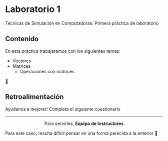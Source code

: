 # Laboratorio 1
Técnicas de Simulación en Computadoras: Primera práctica de laboratorio 

## Contenido
En esta práctica trabajaremos con los siguientes temas:

- Vectores
- Matrices
  - Operaciones con matrices

:thinking:

## Retroalimentación

Ayudanos a mejorar! Completa el siguiente cuestionario


<hr>
<p align="center">Para servirles, <strong>Equipo de Instructores</strong> </p>

Para este caso, resulta difícil pensar en una forma parecida a la anterior :rofl:
